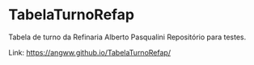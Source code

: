 # TabelaTurnoRefap
Tabela de turno da Refinaria Alberto Pasqualini
Repositório para testes.

Link: <https://angww.github.io/TabelaTurnoRefap/>

